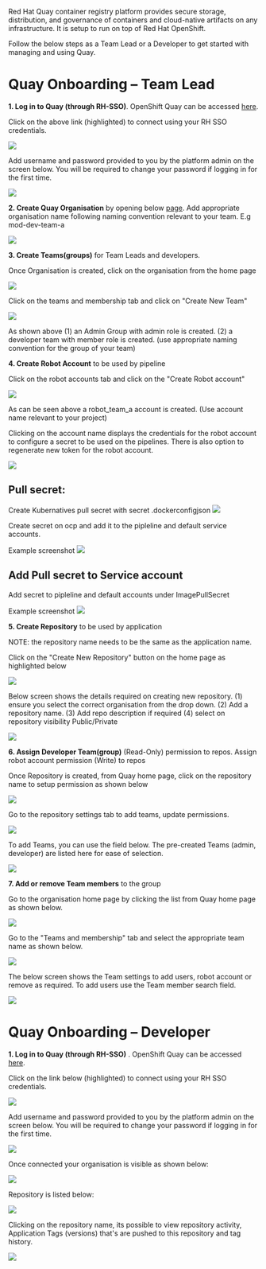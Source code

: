 Red Hat Quay container registry platform provides secure storage, distribution, and governance of containers and cloud-native artifacts on any infrastructure. It is setup to run on top of Red Hat OpenShift.

Follow the below steps as a Team Lead or a Developer to get started with managing and using Quay.

# Quay Onboarding – Team Lead

**1. Log in to Quay (through RH-SSO)**. OpenShift Quay can be accessed [here](https://dso-quay-registry-quay-quay-enterprise.apps.ocp1.azure.dso.digital.mod.uk/organizations/new/).

Click on the above link (highlighted) to connect using your RH SSO credentials.

![](./images/RackMultipart20220113-4-61adqd_html_44a25a6bff5df3c3.png)

Add username and password provided to you by the platform admin on the screen below. You will be required to change your password if logging in for the first time.

![](./images/RackMultipart20220113-4-61adqd_html_bbf9b0f5bb93e3a0.png)

**2. Create Quay Organisation** by opening below [page](https://dso-quay-registry-quay-quay-enterprise.apps.ocp1.azure.dso.digital.mod.uk/organizations/new/). Add appropriate organisation name following naming convention relevant to your team. E.g mod-dev-team-a

![](./images/RackMultipart20220113-4-61adqd_html_aa3504b45b005402.png)

**3. Create Teams(groups)** for Team Leads and developers.

Once Organisation is created, click on the organisation from the home page

![](./images/RackMultipart20220113-4-61adqd_html_c560e4b2c15cf213.png)

Click on the teams and membership tab and click on &quot;Create New Team&quot;

![](./images/RackMultipart20220113-4-61adqd_html_3b681998d9a70ea9.png)

As shown above (1) an Admin Group with admin role is created. (2) a developer team with member role is created. (use appropriate naming convention for the group of your team)

**4. Create Robot Account** to be used by pipeline

Click on the robot accounts tab and click on the &quot;Create Robot account&quot;

![](./images/RackMultipart20220113-4-61adqd_html_b37dc8ccd8e55054.png)

As can be seen above a robot\_team\_a account is created. (Use account name relevant to your project)

Clicking on the account name displays the credentials for the robot account to configure a secret to be used on the pipelines. There is also option to regenerate new token for the robot account.

![](./images/RackMultipart20220113-4-61adqd_html_efffbab995d46869.png)

## Pull secret:

Create Kubernatives pull secret with secret .dockerconfigjson
![](./images/kube-pull-secret.png)

Create secret on ocp and add it to the pipleline and default service accounts.


Example screenshot
![](./images/pull-secret.png)

## Add Pull secret to Service account

Add secret to pipleline and default accounts under ImagePullSecret

Example screenshot
![](./images/add-pull-secret-service-account.png)


**5. Create Repository** to be used by application

NOTE: the repository name needs to be the same as the application name.

Click on the &quot;Create New Repository&quot; button on the home page as highlighted below

![](./images/RackMultipart20220113-4-61adqd_html_34a206136a1ca9a9.png)

Below screen shows the details required on creating new repository. (1) ensure you select the correct organisation from the drop down. (2) Add a repository name. (3) Add repo description if required (4) select on repository visibility Public/Private

![](./images/RackMultipart20220113-4-61adqd_html_71199fa3313d6e05.png)

**6. Assign Developer Team(group)** (Read-Only) permission to repos. Assign robot account permission (Write) to repos

Once Repository is created, from Quay home page, click on the repository name to setup permission as shown below

![](./images/RackMultipart20220113-4-61adqd_html_84bb938622cd9007.png)

Go to the repository settings tab to add teams, update permissions.

![](./images/RackMultipart20220113-4-61adqd_html_36f13c530d838b98.png)

To add Teams, you can use the field below. The pre-created Teams (admin, developer) are listed here for ease of selection.

![](./images/RackMultipart20220113-4-61adqd_html_47ce70d68d4949e2.png)

**7. Add or remove Team members** to the group

Go to the organisation home page by clicking the list from Quay home page as shown below.

![](./images/RackMultipart20220113-4-61adqd_html_ef8febfa0e659e41.png)

Go to the &quot;Teams and membership&quot; tab and select the appropriate team name as shown below.

![](./images/RackMultipart20220113-4-61adqd_html_d8d0321ccabc6e0e.png)

The below screen shows the Team settings to add users, robot account or remove as required. To add users use the Team member search field.

![](./images/RackMultipart20220113-4-61adqd_html_465869d033e1a9e9.png)

# Quay Onboarding – Developer

**1. Log in to Quay (through RH-SSO)** . OpenShift Quay can be accessed [here](https://dso-quay-registry-quay-quay-enterprise.apps.ocp1.azure.dso.digital.mod.uk/organizations/new/).

Click on the link below (highlighted) to connect using your RH SSO credentials.

![](./images/RackMultipart20220113-4-61adqd_html_44a25a6bff5df3c3.png)

Add username and password provided to you by the platform admin on the screen below. You will be required to change your password if logging in for the first time.

![](./images/RackMultipart20220113-4-61adqd_html_bbf9b0f5bb93e3a0.png)

Once connected your organisation is visible as shown below:

![](./images/RackMultipart20220113-4-61adqd_html_c860deb4a948627.png)

Repository is listed below:

![](./images/RackMultipart20220113-4-61adqd_html_d81891920e860dc5.png)

Clicking on the repository name, its possible to view repository activity, Application Tags (versions) that&#39;s are pushed to this repository and tag history.

![](./images/RackMultipart20220113-4-61adqd_html_2648b1e78c82800b.png)
